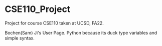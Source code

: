 # CSE110_Project
Project for course CSE110 taken at UCSD, FA22.

Bochen(Sam) Ji's User Page.
Python because its duck type variables and simple syntax.
